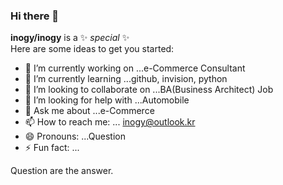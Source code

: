 ### Hi there 👋


**inogy/inogy** is a ✨ _special_ ✨  
Here are some ideas to get you started:
- 🔭 I’m currently working on ...e-Commerce Consultant
- 🌱 I’m currently learning ...github, invision, python
- 👯 I’m looking to collaborate on ...BA(Business Architect) Job
- 🤔 I’m looking for help with ...Automobile
- 💬 Ask me about ...e-Commerce
- 📫 How to reach me: ... inogy@outlook.kr
- 😄 Pronouns: ...Question 
- ⚡ Fun fact: ... 

Question are the answer.

